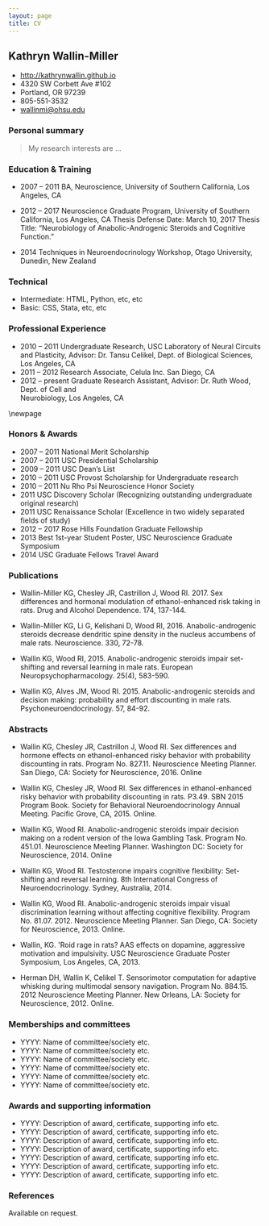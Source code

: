 ```yaml
---
layout: page
title: CV
---
```


## Kathryn Wallin-Miller
- http://kathrynwallin.github.io
- 4320 SW Corbett Ave #102
- Portland, OR 97239
- 805-551-3532
- wallinmi@ohsu.edu

### Personal summary

> My research interests are ... 

### Education & Training

- 2007 – 2011	   BA, Neuroscience, University of Southern California, Los Angeles, CA
- 2012 – 2017   Neuroscience Graduate Program, University of Southern California, Los Angeles, CA
				   Thesis Defense Date: March 10, 2017
				   Thesis Title: “Neurobiology of Anabolic-Androgenic Steroids and Cognitive Function.”

- 2014			   Techniques in Neuroendocrinology Workshop, Otago University, Dunedin, 
                           New Zealand


### Technical

- Intermediate: HTML, Python, etc, etc
- Basic: CSS, Stata, etc, etc

### Professional Experience

- 2010 – 2011       Undergraduate Research, USC Laboratory of Neural Circuits and Plasticity, 
                           Advisor: Dr. Tansu Celikel, Dept. of Biological Sciences, Los Angeles, CA
- 2011 – 2012       Research Associate, Celula Inc. San Diego, CA 
- 2012 – present    Graduate Research Assistant, Advisor: Dr. Ruth Wood, Dept. of Cell and   
	 Neurobiology, Los Angeles, CA


\newpage

### Honors & Awards 

- 2007 – 2011	 National Merit Scholarship
- 2007 – 2011	 USC Presidential Scholarship	
- 2009 – 2011	 USC Dean’s List	
- 2010 – 2011	 USC Provost Scholarship for Undergraduate research
- 2010 – 2011     Nu Rho Psi Neuroscience Honor Society 
- 2011			 USC Discovery Scholar (Recognizing outstanding undergraduate original research) 	
- 2011			 USC Renaissance Scholar (Excellence in two widely separated fields of study)      
- 2012 – 2017     Rose Hills Foundation Graduate Fellowship
- 2013			 Best 1st-year Student Poster, USC Neuroscience Graduate Symposium
- 2014			 USC Graduate Fellows Travel Award


### Publications

- Wallin-Miller KG, Chesley JR, Castrillon J, Wood RI. 2017. Sex differences and hormonal modulation of ethanol-enhanced risk taking in rats. Drug and Alcohol Dependence. 174, 137-144.

- Wallin-Miller KG, Li G, Kelishani D, Wood RI, 2016. Anabolic-androgenic steroids decrease dendritic spine density in the nucleus accumbens of male rats. Neuroscience. 330, 72-78.

- Wallin KG, Wood RI, 2015. Anabolic-androgenic steroids impair set-shifting and reversal learning in male rats. European Neuropsychopharmacology. 25(4), 583-590.

- Wallin KG, Alves JM, Wood RI. 2015. Anabolic-androgenic steroids and decision making: probability and effort discounting in male rats. Psychoneuroendocrinology. 57, 84-92.


### Abstracts

- Wallin KG, Chesley JR, Castrillon J, Wood RI. Sex differences and hormone effects on ethanol-enhanced risky behavior with probability discounting in rats. Program No. 827.11. Neuroscience Meeting Planner. San Diego, CA: Society for Neuroscience, 2016. Online

- Wallin KG, Chesley JR, Wood RI. Sex differences in ethanol-enhanced risky behavior with probability discounting in rats. P3.49. SBN 2015 Program Book. Society for Behavioral Neuroendocrinology Annual Meeting. Pacific Grove, CA, 2015. Online.

- Wallin KG, Wood RI. Anabolic-androgenic steroids impair decision making on a rodent version of the Iowa Gambling Task. Program No. 451.01. Neuroscience Meeting Planner. Washington DC: Society for Neuroscience, 2014. Online

- Wallin KG, Wood RI. Testosterone impairs cognitive flexibility: Set-shifting and reversal learning. 8th International Congress of Neuroendocrinology. Sydney, Australia, 2014.

- Wallin KG, Wood RI. Anabolic-androgenic steroids impair visual discrimination learning without affecting cognitive flexibility. Program No. 81.07. 2012. Neuroscience Meeting Planner. San Diego, CA: Society for Neuroscience, 2013. Online.

- Wallin, KG. 'Roid rage in rats? AAS effects on dopamine, aggressive motivation and impulsivity. USC Neuroscience Graduate Poster Symposium, Los Angeles, CA, 2013.

- Herman DH, Wallin K, Celikel T. Sensorimotor computation for adaptive whisking during multimodal sensory navigation. Program No. 884.15. 2012 Neuroscience Meeting Planner. New Orleans, LA: Society for Neuroscience, 2012. Online.



### Memberships and committees

- YYYY: Name of committee/society etc.
- YYYY: Name of committee/society etc.
- YYYY: Name of committee/society etc.
- YYYY: Name of committee/society etc.
- YYYY: Name of committee/society etc.
- YYYY: Name of committee/society etc.

### Awards and supporting information

- YYYY: Description of award, certificate, supporting info etc.
- YYYY: Description of award, certificate, supporting info etc.
- YYYY: Description of award, certificate, supporting info etc.
- YYYY: Description of award, certificate, supporting info etc.
- YYYY: Description of award, certificate, supporting info etc.
- YYYY: Description of award, certificate, supporting info etc.
- YYYY: Description of award, certificate, supporting info etc.

### References

Available on request.
